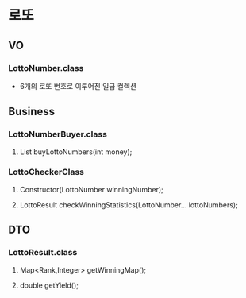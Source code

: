 # 로또

## VO

### LottoNumber.class

 - 6개의 로또 번호로 이루어진 일급 컬렉션

## Business

### LottoNumberBuyer.class

1. List<LottoNumber> buyLottoNumbers(int money);

### LottoCheckerClass

1. Constructor(LottoNumber winningNumber);

2. LottoResult checkWinningStatistics(LottoNumber... lottoNumbers);

## DTO

### LottoResult.class

1. Map<Rank,Integer> getWinningMap();

2. double getYield();

